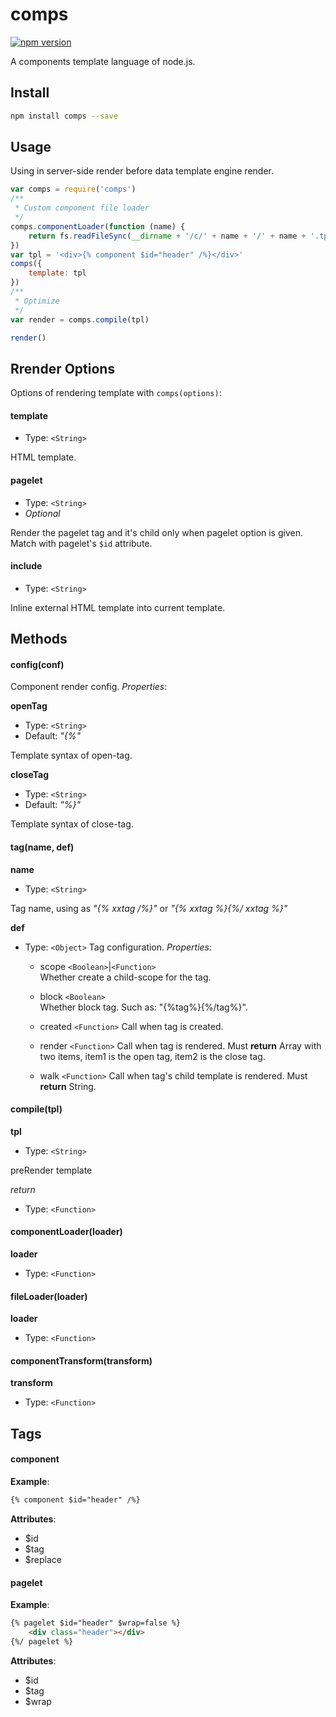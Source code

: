 # comps
[![npm version](https://badge.fury.io/js/comps.svg)](https://badge.fury.io/js/comps)

A components template language of node.js.



## Install
```bash
npm install comps --save
```

## Usage
Using in server-side render before data template engine render.
```js
var comps = require('comps')
/**
 * Custom compoment file loader
 */
comps.componentLoader(function (name) {
    return fs.readFileSync(__dirname + '/c/' + name + '/' + name + '.tpl')
})
var tpl = '<div>{% component $id="header" /%}</div>'
comps({
    template: tpl
})
/** 
 * Optimize
 */
var render = comps.compile(tpl)

render()
```

## Rrender Options
Options of rendering template with `comps(options)`:

#### template 
- Type: `<String>`

HTML template.

#### pagelet 
- Type: `<String>` 
- *Optional*

Render the pagelet tag and it's child only when pagelet option is given. Match with pagelet's `$id` attribute.

#### include 
- Type: `<String>`

Inline external HTML template into current template.

## Methods

#### config(conf)
Component render config. *Properties*:

**openTag**
- Type: `<String>`
- Default: *"{%"*

Template syntax of open-tag.

**closeTag** 
- Type: `<String>` 
- Default: *"%}"*

Template syntax of close-tag.

#### tag(name, def)

**name** 

- Type: `<String>`

Tag name, using as *"{% xxtag /%}"* or *"{% xxtag %}{%/ xxtag %}"*

**def** 

- Type: `<Object>`
Tag configuration. *Properties*:

    - scope `<Boolean>`|`<Function>`  
        Whether create a child-scope for the tag.
        
    - block `<Boolean>`  
        Whether block tag. Such as: "{%tag%}{%/tag%}".
        
    - created `<Function>` 
        Call when tag is created.
    
    - render `<Function>` 
        Call when tag is rendered. Must **return** Array with two items, item1 is the open tag, item2 is the close tag. 

    - walk `<Function>` 
            Call when tag's child template is rendered. Must **return** String.

#### compile(tpl)

**tpl** 
- Type: `<String>` 

preRender template

*return*
- Type: `<Function>`

#### componentLoader(loader)

**loader**
- Type: `<Function>`

#### fileLoader(loader)

**loader**
- Type: `<Function>`

#### componentTransform(transform)

**transform**
- Type: `<Function>`

## Tags

#### component

**Example**:
```html
{% component $id="header" /%}
```

**Attributes**:
- $id
- $tag
- $replace

#### pagelet

**Example**:
```html
{% pagelet $id="header" $wrap=false %}
    <div class="header"></div>
{%/ pagelet %}
```

**Attributes**:
- $id
- $tag
- $wrap